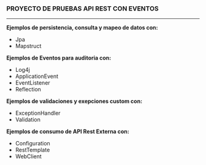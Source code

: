 ### PROYECTO DE PRUEBAS API REST CON EVENTOS

****
**Ejemplos de persistencia, consulta y mapeo de datos con:**
* Jpa
* Mapstruct

**Ejemplos de Eventos para auditoria con:**
* Log4j
* ApplicationEvent
* EventListener
* Reflection

**Ejemplos de validaciones y exepciones custom con:**
* ExceptionHandler
* Validation

**Ejemplos de consumo de API Rest Externa con:**
* Configuration
* RestTemplate
* WebClient